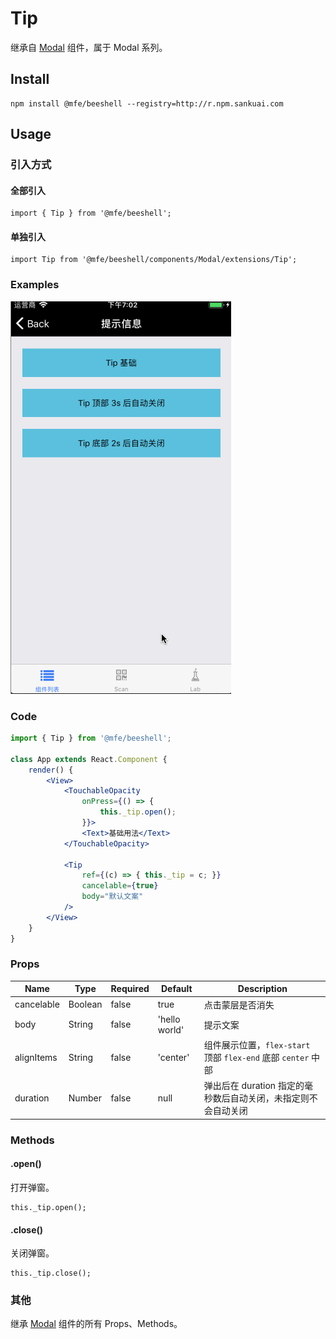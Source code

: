 # Tip

继承自 [Modal](./Modal.md) 组件，属于 Modal 系列。


## Install

```
npm install @mfe/beeshell --registry=http://r.npm.sankuai.com
```

## Usage

### 引入方式
#### 全部引入
```
import { Tip } from '@mfe/beeshell';
```

#### 单独引入
```
import Tip from '@mfe/beeshell/components/Modal/extensions/Tip';
```

### Examples
![image](../images/Tip/3.gif)

### Code

```jsx
import { Tip } from '@mfe/beeshell';

class App extends React.Component {
    render() {
        <View>
            <TouchableOpacity
                onPress={() => {
                    this._tip.open();
                }}>
                <Text>基础用法</Text>
            </TouchableOpacity>

            <Tip
                ref={(c) => { this._tip = c; }}
                cancelable={true}
                body="默认文案"
            />
        </View>
    }
}


```

### Props

| Name | Type | Required | Default | Description |
| ---- | ---- | ---- | ---- | ---- |
| cancelable | Boolean | false | true | 点击蒙层是否消失 |
| body | String | false | 'hello world' | 提示文案 |
| alignItems | String | false | 'center' | 组件展示位置，`flex-start` 顶部 `flex-end` 底部 `center` 中部 |
| duration | Number | false | null | 弹出后在 duration 指定的毫秒数后自动关闭，未指定则不会自动关闭 |

### Methods

#### .open()

打开弹窗。

```
this._tip.open();
```

#### .close()

关闭弹窗。

```
this._tip.close();
```

### 其他

继承 [Modal](./Modal.md) 组件的所有 Props、Methods。
